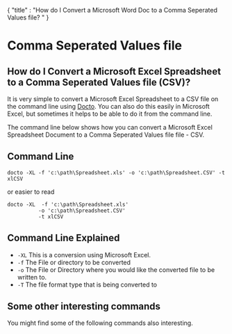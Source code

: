 {
    "title" : "How do I Convert a Microsoft Word Doc to a Comma Seperated Values file? " 
}

Comma Seperated Values file 
==

How do I Convert a Microsoft Excel Spreadsheet to a Comma Seperated Values file (CSV)?         
-

It is very simple to convert a Microsoft Excel Spreadsheet to a CSV file  on the command line using [Docto](https://github.com/tobya/docto). You can also do this easily in Microsoft Excel, but sometimes it helps to be able to do it from the command line.  

The command line below shows how you can convert a Microsoft Excel Spreadsheet Document to a Comma Seperated Values file file - CSV.

Command Line 
-

 ````
 docto -XL -f 'c:\path\Spreadsheet.xls' -o 'c:\path\Spreadsheet.CSV' -t xlCSV
 ````

 or easier to read

  ````
 docto -XL  -f 'c:\path\Spreadsheet.xls' 
            -o 'c:\path\Spreadsheet.CSV' 
            -t xlCSV
 ````

Command Line Explained 
-

 - `-XL`   This is a conversion using Microsoft Excel.  
 - `-f`   The File or directory to be converted 
 - `-o`   The File or Directory where you would like the converted file to be written to.
 - `-T`   The file format type that is being converted to




Some other interesting commands
-

You might find some of the following commands also interesting.

    

